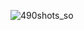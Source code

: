 ![490shots_so](https://github.com/ozkannbuyuk/php-exercises/assets/111967202/849d6c5c-3375-438a-a919-0bbaad279cf5)
